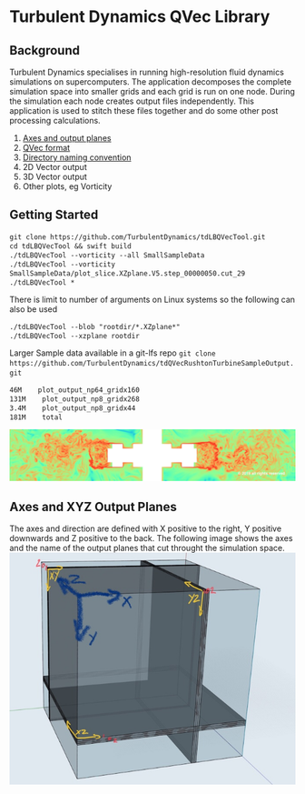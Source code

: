 # Turbulent Dynamics QVec Library

## Background
Turbulent Dynamics specialises in running high-resolution fluid dynamics simulations on supercomputers. The application decomposes the complete simulation space into smaller grids and each grid is run on one node. During the simulation each node creates output files independently. This application is used to stitch these files together and do some other post processing calculations.


1. [Axes and output planes](Axes_and_output_planes.md)
2. [QVec format](tdQVec_format.md)
3. [Directory naming convention](Directory_naming_convention.md)
4. 2D Vector output
5. 3D Vector output
6. Other plots, eg Vorticity



## Getting Started
```
git clone https://github.com/TurbulentDynamics/tdLBQVecTool.git
cd tdLBQVecTool && swift build
./tdLBQVecTool --vorticity --all SmallSampleData
./tdLBQVecTool --vorticity SmallSampleData/plot_slice.XZplane.V5.step_00000050.cut_29 
./tdLBQVecTool *
```

There is limit to number of arguments on Linux systems so the following can also be used
```./tdLBQVecTool --all /path/to/rootdir
./tdLBQVecTool --blob "rootdir/*.XZplane*"
./tdLBQVecTool --xzplane rootdir
```
Larger Sample data available in a git-lfs repo 
`git clone https://github.com/TurbulentDynamics/tdQVecRushtonTurbineSampleOutput.git`
```
46M    plot_output_np64_gridx160
131M    plot_output_np8_gridx268
3.4M    plot_output_np8_gridx44
181M    total
```

![Impeller Vorticity](docs/Impeller_Vorticity.jpg)

## Axes and XYZ Output Planes
The axes and direction are defined with X positive to the right, Y positive downwards and Z positive to the back.  The following image shows the axes and the name of the output planes that cut throught the simulation space.
![XYZ Planes](XYZ_planes.jpg)







